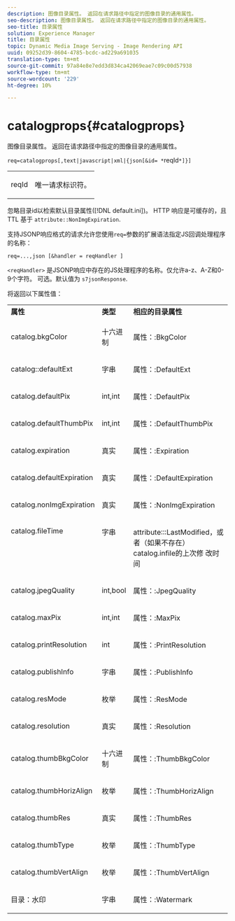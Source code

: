 ```yaml
---
description: 图像目录属性。 返回在请求路径中指定的图像目录的通用属性。
seo-description: 图像目录属性。 返回在请求路径中指定的图像目录的通用属性。
seo-title: 目录属性
solution: Experience Manager
title: 目录属性
topic: Dynamic Media Image Serving - Image Rendering API
uuid: 09252d39-8604-4785-bcdc-ad229a691035
translation-type: tm+mt
source-git-commit: 97a84e8e7edd3d834ca42069eae7c09c00d57938
workflow-type: tm+mt
source-wordcount: '229'
ht-degree: 10%

---
```



# catalogprops{#catalogprops}

图像目录属性。 返回在请求路径中指定的图像目录的通用属性。

`req=catalogprops[,text|javascript|xml|{json[&id= *`reqId`*]}]`

<table id="simpletable_D1D9183C08834005B482B103CEF2EDA9"> 
 <tr class="strow"> 
  <td class="stentry"> <p><span class="codeph"><span class="varname"> reqId</span></span> </p> </td> 
  <td class="stentry"> <p>唯一请求标识符。 </p></td> 
 </tr> 
</table>

忽略目录id以检索默认目录属性([!DNL default.ini])。 HTTP 响应是可缓存的，且 TTL 基于 `attribute::NonImgExpiration`.

支持JSONP响应格式的请求允许您使用`req=`参数的扩展语法指定JS回调处理程序的名称：

`req=...,json [&handler = reqHandler ]`

`<reqHandler>` 是JSONP响应中存在的JS处理程序的名称。仅允许a-z、A-Z和0-9个字符。 可选。默认值为 `s7jsonResponse`.

将返回以下属性值：

<table id="table_DEC26CBF274945298BA81B5E2E2F331D"> 
 <tbody> 
  <tr> 
   <td> <b> 属性</b> </td> 
   <td> <b> 类型</b> </td> 
   <td> <b> 相应的目录属性</b> </td> 
  </tr> 
  <tr> 
   <td> <p> <span class="codeph"> catalog.bkgColor</span> </p> </td> 
   <td> <p> 十六进制 </p> </td> 
   <td> <p> <span class="codeph"> 属性：:BkgColor</span> </p> </td> 
  </tr> 
  <tr> 
   <td> <p> <span class="codeph"> catalog::defaultExt</span> </p> </td> 
   <td> <p> 字串 </p> </td> 
   <td> <p> <span class="codeph"> 属性：:DefaultExt</span> </p> </td> 
  </tr> 
  <tr> 
   <td> <p> <span class="codeph"> catalog.defaultPix</span> </p> </td> 
   <td> <p> int,int </p> </td> 
   <td> <p> <span class="codeph"> 属性：:DefaultPix</span> </p> </td> 
  </tr> 
  <tr> 
   <td> <p> <span class="codeph"> catalog.defaultThumbPix</span> </p> </td> 
   <td> <p> int,int </p> </td> 
   <td> <p> <span class="codeph"> 属性：:DefaultThumbPix</span> </p> </td> 
  </tr> 
  <tr> 
   <td> <p> <span class="codeph"> catalog.expiration</span> </p> </td> 
   <td> <p> 真实 </p> </td> 
   <td> <p> <span class="codeph"> 属性：:Expiration</span> </p> </td> 
  </tr> 
  <tr> 
   <td> <p> <span class="codeph"> catalog.defaultExpiration</span> </p> </td> 
   <td> <p> 真实 </p> </td> 
   <td> <p> <span class="codeph"> 属性：:DefaultExpiration</span> </p> </td> 
  </tr> 
  <tr> 
   <td> <p> <span class="codeph"> catalog.nonImgExpiration</span> </p> </td> 
   <td> <p> 真实 </p> </td> 
   <td> <p> <span class="codeph"> 属性：:NonImgExpiration</span> </p> </td> 
  </tr> 
  <tr valign="top"> 
   <td> <p> <span class="codeph"> catalog.fileTime</span> </p> </td> 
   <td> <p> 字串 </p> </td> 
   <td> <p> <span class="codeph"> attribute:::LastModified</span>，或者（如果不存在）catalog.infile的上次修 <span class="varname"> 改时</span><span class="filepath"> </span> 间 </p> </td> 
  </tr> 
  <tr> 
   <td> <p> <span class="codeph"> catalog.jpegQuality</span> </p> </td> 
   <td> <p> int,bool </p> </td> 
   <td> <p> <span class="codeph"> 属性：:JpegQuality</span> </p> </td> 
  </tr> 
  <tr> 
   <td> <p> <span class="codeph"> catalog.maxPix</span> </p> </td> 
   <td> <p> int,int </p> </td> 
   <td> <p> <span class="codeph"> 属性：:MaxPix</span> </p> </td> 
  </tr> 
  <tr> 
   <td> <p> <span class="codeph"> catalog.printResolution</span> </p> </td> 
   <td> <p> int </p> </td> 
   <td> <p> <span class="codeph"> 属性：:PrintResolution</span> </p> </td> 
  </tr> 
  <tr> 
   <td> <p> <span class="codeph"> catalog.publishInfo</span> </p> </td> 
   <td> <p> 字串 </p> </td> 
   <td> <p> <span class="codeph"> 属性：:PublishInfo</span> </p> </td> 
  </tr> 
  <tr> 
   <td> <p> <span class="codeph"> catalog.resMode</span> </p> </td> 
   <td> <p> 枚举 </p> </td> 
   <td> <p> <span class="codeph"> 属性：:ResMode</span> </p> </td> 
  </tr> 
  <tr> 
   <td> <p> <span class="codeph"> catalog.resolution</span> </p> </td> 
   <td> <p> 真实 </p> </td> 
   <td> <p> <span class="codeph"> 属性：:Resolution</span> </p> </td> 
  </tr> 
  <tr> 
   <td> <p> <span class="codeph"> catalog.thumbBkgColor</span> </p> </td> 
   <td> <p> 十六进制 </p> </td> 
   <td> <p> <span class="codeph"> 属性：:ThumbBkgColor</span> </p> </td> 
  </tr> 
  <tr> 
   <td> <p> <span class="codeph"> catalog.thumbHorizAlign</span> </p> </td> 
   <td> <p> 枚举 </p> </td> 
   <td> <p> <span class="codeph"> 属性：:ThumbHorizAlign</span> </p> </td> 
  </tr> 
  <tr> 
   <td> <p> <span class="codeph"> catalog.thumbRes</span> </p> </td> 
   <td> <p> 真实 </p> </td> 
   <td> <p> <span class="codeph"> 属性：:ThumbRes</span> </p> </td> 
  </tr> 
  <tr> 
   <td> <p> <span class="codeph"> catalog.thumbType</span> </p> </td> 
   <td> <p> 枚举 </p> </td> 
   <td> <p> <span class="codeph"> 属性：:ThumbType</span> </p> </td> 
  </tr> 
  <tr> 
   <td> <p> <span class="codeph"> catalog.thumbVertAlign</span> </p> </td> 
   <td> <p> 枚举 </p> </td> 
   <td> <p> <span class="codeph"> 属性：:ThumbVertAlign</span> </p> </td> 
  </tr> 
  <tr> 
   <td> <p> <span class="codeph"> 目录：水印</span> </p> </td> 
   <td> <p> 字串 </p> </td> 
   <td> <p> <span class="codeph"> 属性：:Watermark</span> </p> </td> 
  </tr> 
 </tbody> 
</table>

